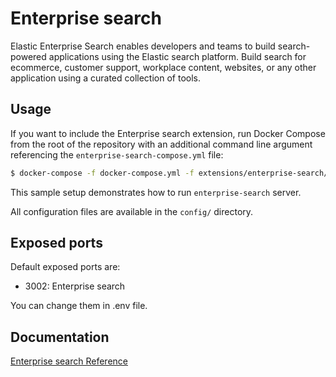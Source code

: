# Enterprise search

Elastic Enterprise Search enables developers and teams to build search-powered applications using the Elastic search platform. Build search for ecommerce, customer support, workplace content, websites, or any other application using a curated collection of tools.

## Usage

If you want to include the Enterprise search extension, run Docker Compose from the root of the repository with an additional
command line argument referencing the `enterprise-search-compose.yml` file:

```bash
$ docker-compose -f docker-compose.yml -f extensions/enterprise-search/apm-search-compose.yml up
```

This sample setup demonstrates how to run `enterprise-search` server.

All configuration files are available in the `config/` directory.

## Exposed ports

Default exposed ports are:

- 3002: Enterprise search

You can change them in .env file.

## Documentation

[Enterprise search Reference](https://www.elastic.co/guide/en/enterprise-search/current/start.html)